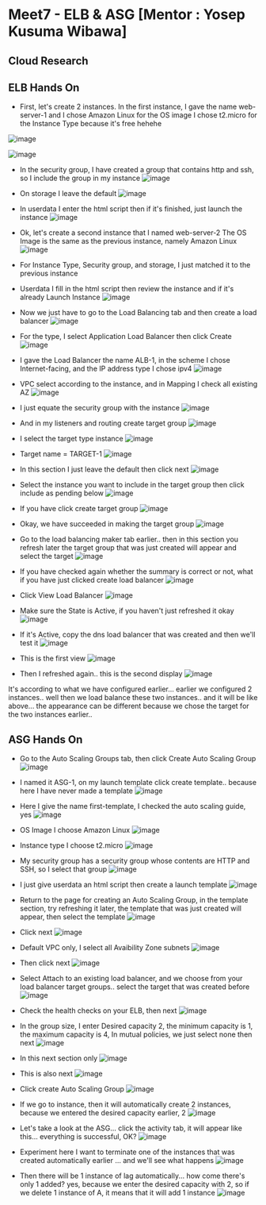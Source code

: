 # Meet7 - ELB & ASG [Mentor : Yosep Kusuma Wibawa]

## Cloud Research
## ELB Hands On 
- First, let's create 2 instances.
In the first instance, I gave the name web-server-1 and I chose Amazon Linux for the OS image I chose t2.micro for the Instance Type because it's free hehehe

![image](https://user-images.githubusercontent.com/121029600/224519760-5b8d6e48-e6d6-4465-af7d-7d8435ae509e.png)

![image](https://user-images.githubusercontent.com/121029600/224519765-dea0d6c3-ccaa-4d6a-9381-bf8f4a0abf93.png)

- In the security group, I have created a group that contains http and ssh, so I include the group in my instance
![image](https://user-images.githubusercontent.com/121029600/224519784-347cb499-5d0c-45f4-a6ad-164f3fc2af7d.png)

- On storage I leave the default
![image](https://user-images.githubusercontent.com/121029600/224519798-713b8cbd-e412-4541-8e80-fe6adffcaad7.png)

- In userdata I enter the html script then if it's finished, just launch the instance
![image](https://user-images.githubusercontent.com/121029600/224519810-1cdf310c-165d-4c2a-92d1-9a2cdcc5564c.png)

- Ok, let's create a second instance that I named web-server-2
The OS Image is the same as the previous instance, namely Amazon Linux
![image](https://user-images.githubusercontent.com/121029600/224519831-9d648697-2df0-48d5-bb4f-97b8ccb6ccc7.png)

- For Instance Type, Security group, and storage, I just matched it to the previous instance
- Userdata I fill in the html script then review the instance and if it's already Launch Instance
![image](https://user-images.githubusercontent.com/121029600/224519862-0329fb71-882b-4685-80d4-c359cacaffae.png)

- Now we just have to go to the Load Balancing tab and then create a load balancer
![image](https://user-images.githubusercontent.com/121029600/224519883-7882d19e-1745-4c8f-991d-4ccb0eee957e.png)

- For the type, I select Application Load Balancer then click Create
![image](https://user-images.githubusercontent.com/121029600/224519896-b58fe63b-6b7d-4dc7-acaa-2bbd89467cbe.png)

- I gave the Load Balancer the name ALB-1, in the scheme I chose Internet-facing, and the IP address type I chose ipv4
![image](https://user-images.githubusercontent.com/121029600/224519917-67eb08fd-443d-4ce0-89f5-e499c67c5140.png)

- VPC select according to the instance, and in Mapping I check all existing AZ
![image](https://user-images.githubusercontent.com/121029600/224519934-86445dac-89b5-4f6f-8227-16e20d4ef21c.png)

- I just equate the security group with the instance
![image](https://user-images.githubusercontent.com/121029600/224519961-c56ae81a-2e63-4c9e-9355-b0588ef40183.png)

- And in my listeners and routing create target group
![image](https://user-images.githubusercontent.com/121029600/224519980-afbda973-87be-4b88-937e-aa1351351b22.png)

- I select the target type instance
![image](https://user-images.githubusercontent.com/121029600/224519990-786ac9a2-a734-4856-8b3a-2369d84af5bc.png)

- Target name = TARGET-1
![image](https://user-images.githubusercontent.com/121029600/224520008-af6c0aaf-1203-461a-9fd7-2fdcf3e13c80.png)

- In this section I just leave the default then click next
![image](https://user-images.githubusercontent.com/121029600/224520023-5f077b5e-2c99-4654-b12d-74e54d8e795c.png)

- Select the instance you want to include in the target group then click include as pending below
![image](https://user-images.githubusercontent.com/121029600/224520092-64890896-467c-4819-a4ce-2da00d1d39b2.png)

- If you have click create target group
![image](https://user-images.githubusercontent.com/121029600/224520121-a6221c9f-82cc-4427-a1de-836319208ba7.png)

- Okay, we have succeeded in making the target group
![image](https://user-images.githubusercontent.com/121029600/224520142-85babe55-01d5-4eb1-9dc0-98596d8b09cc.png)

- Go to the load balancing maker tab earlier.. then in this section you refresh later the target group that was just created will appear and select the target
![image](https://user-images.githubusercontent.com/121029600/224520160-249efeb2-e9e7-43c5-b872-33770fa83adf.png)

- If you have checked again whether the summary is correct or not, what if you have just clicked create load balancer
![image](https://user-images.githubusercontent.com/121029600/224520178-55286b1f-4cf2-41a6-8cc5-75022cf8b575.png)

- Click View Load Balancer
![image](https://user-images.githubusercontent.com/121029600/224520211-c18503af-c260-41f2-a10f-448e16de51ff.png)

- Make sure the State is Active, if you haven't just refreshed it okay
![image](https://user-images.githubusercontent.com/121029600/224520231-8c7ca8a2-3196-45ee-b87b-c246a6813fd3.png)

- If it's Active, copy the dns load balancer that was created and then we'll test it
![image](https://user-images.githubusercontent.com/121029600/224520258-0ab1c57a-272b-472f-b943-3e260b045893.png)

- This is the first view
![image](https://user-images.githubusercontent.com/121029600/224520274-294f7f50-10eb-491a-b7dd-984a8030a49d.png)

- Then I refreshed again.. this is the second display
![image](https://user-images.githubusercontent.com/121029600/224520292-4e99e226-c304-46aa-b33c-314e3bfa2e3b.png)

It's according to what we have configured earlier... earlier we configured 2 instances.. well then we load balance these two instances.. and it will be like above... the appearance can be different because we chose the target for the two instances earlier..

## ASG Hands On 
- Go to the Auto Scaling Groups tab, then click Create Auto Scaling Group
![image](https://user-images.githubusercontent.com/121029600/224521320-7aaff799-f78d-4267-bf69-2e39738ecc7a.png)

- I named it ASG-1, on my launch template click create template.. because here I have never made a template
![image](https://user-images.githubusercontent.com/121029600/224521379-52176ff9-86cd-483f-9961-c596f7a0e555.png)

- Here I give the name first-template, I checked the auto scaling guide, yes
![image](https://user-images.githubusercontent.com/121029600/224521401-80ed394d-38c6-4cfd-bb60-1b0883678476.png)

- OS Image I choose Amazon Linux
![image](https://user-images.githubusercontent.com/121029600/224521417-cf292a73-666d-44f4-9156-633e581a47ed.png)

- Instance type I choose t2.micro
![image](https://user-images.githubusercontent.com/121029600/224521445-f4447a04-8cb3-4901-a005-db8c53edd821.png)

- My security group has a security group whose contents are HTTP and SSH, so I select that group
![image](https://user-images.githubusercontent.com/121029600/224521477-05473f05-eb8b-4395-a922-69d3b39b1e33.png)

- I just give userdata an html script then create a launch template
![image](https://user-images.githubusercontent.com/121029600/224521492-8a0d4fcb-b279-4eba-9843-8ad5e2ee2b41.png)

- Return to the page for creating an Auto Scaling Group, in the template section, try refreshing it later, the template that was just created will appear, then select the template
![image](https://user-images.githubusercontent.com/121029600/224521544-c28abefd-846f-41b6-8e4e-887d895a3545.png)

- Click next
![image](https://user-images.githubusercontent.com/121029600/224521570-bdfbd769-4ce3-4303-b6e5-75e8cda8cbc2.png)

- Default VPC only, I select all Avaibility Zone subnets
![image](https://user-images.githubusercontent.com/121029600/224521608-c083ad7d-47f4-453c-9753-13f02bd8ab1e.png)

- Then click next
![image](https://user-images.githubusercontent.com/121029600/224521623-15b11939-8037-48d9-8e80-f3165a21a469.png)

- Select Attach to an existing load balancer, and we choose from your load balancer target groups.. select the target that was created before
![image](https://user-images.githubusercontent.com/121029600/224521633-11310e6a-c9c9-458d-b967-5bc42e7eaff7.png)

- Check the health checks on your ELB, then next
![image](https://user-images.githubusercontent.com/121029600/224521647-c261d0f8-8c19-4fea-95ee-b189389dfc59.png)

- In the group size, I enter Desired capacity 2, the minimum capacity is 1, the maximum capacity is 4, In mutual policies, we just select none then next
![image](https://user-images.githubusercontent.com/121029600/224521665-24f87b4b-9bfd-4b59-838d-534c4f1e890a.png)

- In this next section only
![image](https://user-images.githubusercontent.com/121029600/224521677-e850049e-286b-4f7d-b4b6-fb71f9ce3c43.png)

- This is also next
![image](https://user-images.githubusercontent.com/121029600/224521686-c2ef8d5a-211f-4b1b-a561-cbd87e6bdd6e.png)

- Click create Auto Scaling Group
![image](https://user-images.githubusercontent.com/121029600/224521705-ed8d981d-c299-40fd-acfd-08ad2f8a8052.png)

- If we go to instance, then it will automatically create 2 instances, because we entered the desired capacity earlier, 2
![image](https://user-images.githubusercontent.com/121029600/224521725-f8089657-7f88-4fb1-b7de-ee89861ddde9.png)

- Let's take a look at the ASG... click the activity tab, it will appear like this... everything is successful, OK?
![image](https://user-images.githubusercontent.com/121029600/224521733-fffb8632-1fbc-4323-9be1-198ce704a253.png)

- Experiment here I want to terminate one of the instances that was created automatically earlier ... and we'll see what happens
![image](https://user-images.githubusercontent.com/121029600/224521751-f194a357-3534-4d8f-9113-63b66912a502.png)

- Then there will be 1 instance of lag automatically... how come there's only 1 added? yes, because we enter the desired capacity with 2, so if we delete 1 instance of A, it means that it will add 1 instance
![image](https://user-images.githubusercontent.com/121029600/224521772-72ec44c7-69fa-498e-9afc-9ded17889126.png)
